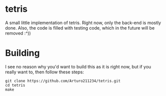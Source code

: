 # tetris
A small little implementation of tetris. Right now, only the back-end is mostly done. Also, the code is filled with testing code, which in the future will be removed :^))

# Building
I see no reason why you'd want to build this as it is right now, but if you really want to, then follow these steps:
```
git clone https://github.com/Arturo211234/tetris.git
cd tetris
make
```
